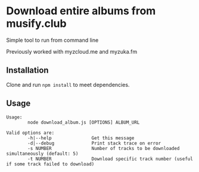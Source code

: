 # Download entire albums from musify.club
Simple tool to run from command line

Previously worked with myzcloud.me and myzuka.fm

## Installation
Clone and run `npm install` to meet dependencies.

## Usage
```
Usage:
        node download_album.js [OPTIONS] ALBUM_URL

Valid options are:
        -h|--help               Get this message
        -d|--debug              Print stack trace on error
        -s NUMBER               Number of tracks to be downloaded simultaneously (default: 5)
        -t NUMBER               Download specific track number (useful if some track failed to download)

```

